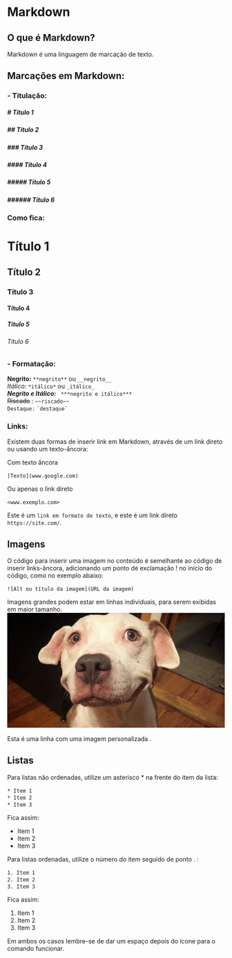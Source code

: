 # Markdown

## **O que é Markdown?**   
Markdown é uma linguagem de marcação de texto.       


## **Marcações em Markdown:**    
### - **Titulação:**  

>
##### # Título 1 
##### ## Título 2
##### ### Título 3
##### #### Título 4
##### ##### Título 5
##### ###### Título 6
>

### **Como fica:**

# Título 1  
## Título 2  
### Título 3  
#### Título 4  
##### Título 5  
###### Título 6    

### - **Formatação:**

**Negrito:** 
` **negrito** ` ou ` __negrito__ `  
*Itálico*: ` *itálico* ` ou `_itálico_ `  
***Negrito e Itálico:*** ` ***negrito e itálico***`   
~~Riscado~~ : ` ~~riscado~~ `  
`Destaque:` ``` `destaque` ```  

### Links:  

>
Existem duas formas de inserir link em Markdown, através de um link direto ou usando um texto-âncora:
>
Com texto âncora
```
[Texto](www.google.com)
```
Ou apenas o link direto
```
<www.exemplo.com> 
```

Este é um `link em formato de texto`, e este é um link direto `https://site.com/`.   

## Imagens

O código para inserir uma imagem no conteúdo é semelhante ao código de inserir links-âncora, adicionando um ponto de exclamação ! no início do código, como no exemplo abaixo:


```
![Alt ou título da imagem](URL da imagem)
```

Imagens grandes podem estar em linhas individuais, para serem exibidas em maior tamanho.
![cachorro feliz](cachorro-feliz.jpeg)


Esta é uma linha com uma imagem personalizada .  

## Listas  

Para listas não ordenadas, utilize um asterisco * na frente do item da lista:
```
* Item 1
* Item 2
* Item 3
```
Fica assim:

* Item 1
* Item 2
* Item 3

Para listas ordenadas, utilize o número do item seguido de ponto . :

```
1. Item 1
2. Item 2
3. Item 3
```
Fica assim:

1. Item 1
2. Item 2
3. Item 3  

Em ambos os casos lembre-se de dar um espaço depois do ícone para o comando funcionar.




